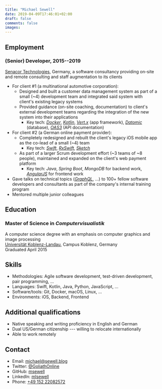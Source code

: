 ```yaml
---
title: "Michael Sewell"
date: 2019-04-09T17:46:01+02:00
draft: false
comments: false
images:
---
```


<!-- # Michael Sewell -->

## Employment

### (Senior) Developer, 2015--2019

[Senacor Technologies](https://senacor.com/), Germany, a software consultancy providing on-site and remote consulting and staff augmentation to its clients

- For client #1 (a multinational automotive corporation):
  - Designed and built a customer data management system as part of a small (~4) development team and integrated said system with client's existing legacy systems
  - Provided guidance (on-site coaching, documentation) to client's external development teams regarding the integration of the new system into their applications
    - Key tech: [_Docker_](https://www.docker.com/), [_Kotlin_](https://kotlinlang.org/), [_Vert.x_](https://vertx.io/) (app framework), [_Datomic_](https://www.datomic.com/) (database), [_OAS3_](https://swagger.io/specification/) (API documentation)
- For client #2 (a German online payment provider):
  - Completely redesigned and rebuilt the client's legacy iOS mobile app as the co-lead of a small (~4) team
    - Key tech: [_Swift_](https://swift.org/), [_RxSwift_](https://github.com/ReactiveX/RxSwift), [_Sketch_](https://www.sketch.com/)
  - As part of a larger Scrum development effort (~3 teams of ~8 people), maintained and expanded on the client's web payment platform
    - Key tech: _Java_, _Spring Boot_, _MongoDB_ for backend work, [_AngularJS_](https://angularjs.org/) for frontend work
- Gave talks on technical topics ([_GraphQL_](https://graphql.org/), ...) to 100+ fellow software developers and consultants as part of the company's internal training program
- Mentored multiple junior colleagues

## Education

### Master of Science in _Computervisualistik_

A computer science degree with an emphasis on computer graphics and image processing  
[Universität Koblenz-Landau](https://www.uni-koblenz-landau.de/en/campus-koblenz?set_language=en), Campus Koblenz, Germany  
Graduated April 2015

## Skills

- Methodologies: Agile software development, test-driven development, pair programming, ...
- Languages: Swift, Kotlin, Java, Python, JavaScript, ...
- Software/tools: Git, Docker, macOS, Linux, ...
- Environments: iOS, Backend, Frontend

## Additional qualifications

- Native speaking and writing proficiency in English and German
- Dual US/German citizenship --- willing to relocate internationally
- Able to work remotely

## Contact

- Email: [michael@sewell.blog](mailto:michael@sewell.blog)
- Twitter: [@GoliathOnline](https://twitter.com/GoliathOnline)
- GitHub: [msewell](https://github.com/msewell)
- LinkedIn: [mlsewell](https://www.linkedin.com/in/mlsewell/)
- Phone: [+49 152 22082572](tel:+4915222082572)